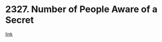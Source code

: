# 2327. Number of People Aware of a Secret

[link](https://leetcode.com/problems/number-of-people-aware-of-a-secret?envType=daily-question&envId=2025-09-09)

